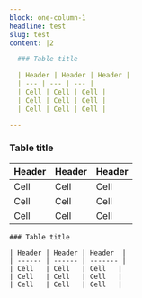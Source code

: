 ```yaml
---
block: one-column-1
headline: test
slug: test
content: |2

  ### Table title

  | Header | Header | Header |
  | --- | --- | --- |
  | Cell | Cell | Cell |
  | Cell | Cell | Cell |
  | Cell | Cell | Cell |

---
```

### Table title

| Header | Header | Header |
| --- | --- | --- |
| Cell | Cell | Cell |
| Cell | Cell | Cell |
| Cell | Cell | Cell |

    ### Table title
    
    | Header | Header | Header  |
    | ------ | ------ | ------- |
    | Cell   | Cell   | Cell   |
    | Cell   | Cell   | Cell   |
    | Cell   | Cell   | Cell   |
